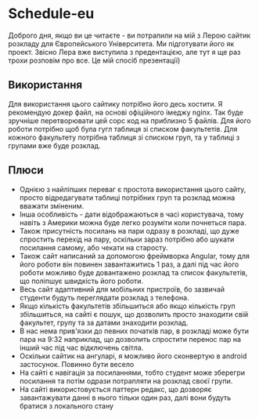 # Schedule-eu

Доброго дня, якщо ви це читаєте - ви потрапили на мій з Лерою сайтик розкладу для Європейського Університета. Ми підготувати його як проект. Звісно Лера вже виступила з предентацією, але тут я ще раз трохи розповім про все. Це мій спосіб презентації)

## Використання

Для використання цього сайтику потрібно його десь хостити. Я рекомендую докер файл, на основі офіційного імеджу nginx. Так буде зручніше перетворювати цей сорс код на приблизно 5 файлів. Для його роботи потрібно щоб була гугл таблиця зі списком факультетів. Для кожного факультету потрібна таблиця зі списком груп, та у таблиці з групами вже буде розклад.

## Плюси

- Однією з найліпших переваг є простота використання цього сайту, просто відредагувати таблиці потрібних груп та розклад можна вважати зміненим.
- Інша особливість - дати відображаються в часі користувача, тому навіть з Америки можна буде легко розуміти коли почнеться пара.
- Також присутність посилань на пари одразу в розкладі, що дуже спростить перехід на пару, оскільки зараз потрібно або шукати посилання самому, або чекати на старосту.
- Також сайт написаний за допомогою фреймворка Angular, тому для його роботи він повинен завантажитись 1 раз, а далі під час його роботи можливо буде довантажено розклад та список факультетів, що поліпшує швидкість його роботи.
- Весь сайт адаптивний для мобільних пристроїв, бо зазвичай студенти будуть переглядати розклад з телефона.
- Якщо кількість факультетів збільшиться або якщо кількість груп збільшиться, на сайті є пошук, що дозволить просто знаходити свій факультет, групу та за датами знаходити розклад.
- В нас нема прив'язки до певних початків пар, в розкладі може бути пара на 9:32 наприклад, що дозволить спростити перенос пар на інший час під час відключень світла.
- Оскільки сайтик на ангуларі, я можливо його сконвертую в android застосунок. Повинно бути весело
- На сайті є навігація за посиланнями, тобто студент може зберегри посилання та потім одрази потрапляти на розклад своєї групи.
- На сайті використовується паттерн редакс, що дозворяє завантажувати данні в нього тільки один раз, далі вони будуть братися з локального стану

